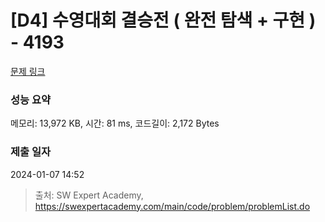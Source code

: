 # [D4] 수영대회 결승전 ( 완전 탐색 + 구현 ) - 4193 

[문제 링크](https://swexpertacademy.com/main/code/problem/problemDetail.do?contestProbId=AWKaG6_6AGQDFARV) 

### 성능 요약

메모리: 13,972 KB, 시간: 81 ms, 코드길이: 2,172 Bytes

### 제출 일자

2024-01-07 14:52



> 출처: SW Expert Academy, https://swexpertacademy.com/main/code/problem/problemList.do
